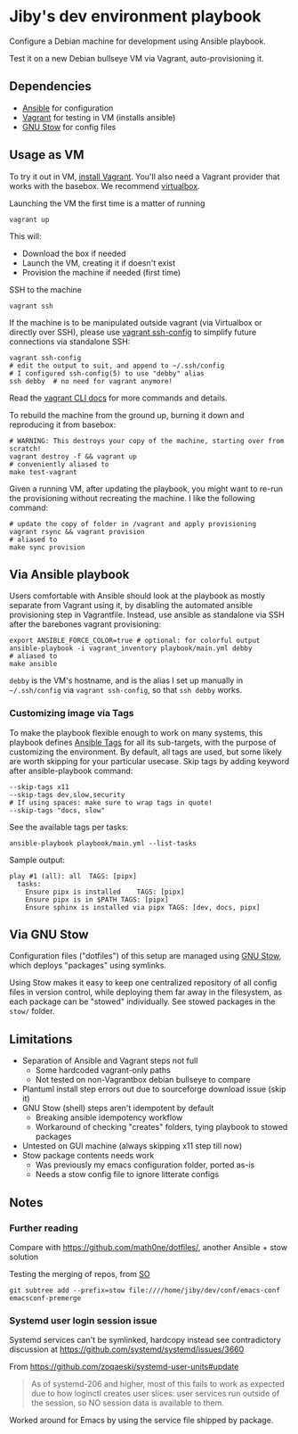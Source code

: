 # Jiby's dev environment playbook

Configure a Debian machine for development using Ansible playbook.

Test it on a new Debian bullseye VM via Vagrant, auto-provisioning it.

## Dependencies
- [Ansible](https://ansible.com) for configuration
- [Vagrant](https://vagrantup.com) for testing in VM (installs ansible)
- [GNU Stow](https://www.gnu.org/software/stow/) for config files

## Usage as VM

To try it out in VM, [install Vagrant](https://www.vagrantup.com/intro/getting-started/install.html).
You'll also need a Vagrant provider that works with the basebox. We recommend [virtualbox](https://www.vagrantup.com/docs/virtualbox/).

Launching the VM the first time is a matter of running

	vagrant up

This will:
- Download the box if needed
- Launch the VM, creating it if doesn't exist
- Provision the machine if needed (first time)

SSH to the machine

	vagrant ssh

If the machine is to be manipulated outside vagrant (via Virtualbox or
directly over SSH), please use [vagrant ssh-config](https://www.vagrantup.com/docs/cli/ssh_config.html) to
simplify future connections via standalone SSH:

	vagrant ssh-config
	# edit the output to suit, and append to ~/.ssh/config
	# I configured ssh-config(5) to use "debby" alias
	ssh debby  # no need for vagrant anymore!

Read the [vagrant CLI docs](https://www.vagrantup.com/docs/cli/) for more commands and details.

To rebuild the machine from the ground up, burning it down and
reproducing it from basebox:

	# WARNING: This destroys your copy of the machine, starting over from scratch!
	vagrant destroy -f && vagrant up
	# conveniently aliased to
	make test-vagrant

Given a running VM, after updating the playbook, you might want to
re-run the provisioning without recreating the machine. I like the
following command:

	# update the copy of folder in /vagrant and apply provisioning
	vagrant rsync && vagrant provision
	# aliased to
	make sync provision

## Via Ansible playbook

Users comfortable with Ansible should look at the playbook as mostly
separate from Vagrant using it, by disabling the automated ansible
provisioning step in Vagrantfile. Instead, use ansible as standalone
via SSH after the barebones vagrant provisioning:

	export ANSIBLE_FORCE_COLOR=true # optional: for colorful output
    ansible-playbook -i vagrant_inventory playbook/main.yml debby
	# aliased to
	make ansible

`debby` is the VM's hostname, and is the alias I set up manually in
`~/.ssh/config` via `vagrant ssh-config`, so that `ssh debby` works.

### Customizing image via Tags

To make the playbook flexible enough to work on many systems, 
this playbook defines [Ansible Tags](https://docs.ansible.com/ansible/latest/user_guide/playbooks_tags.html)
for all its sub-targets, with the purpose of customizing the environment.
By default, all tags are used, but some likely are worth skipping for
your particular usecase. Skip tags by adding keyword after
ansible-playbook command:

	--skip-tags x11
    --skip-tags dev,slow,security
	# If using spaces: make sure to wrap tags in quote!
	--skip-tags "docs, slow"

See the available tags per tasks:

	ansible-playbook playbook/main.yml --list-tasks

Sample output:

	play #1 (all): all	TAGS: [pipx]
	  tasks:
	    Ensure pipx is installed	TAGS: [pipx]
	    Ensure pipx is in $PATH	TAGS: [pipx]
	    Ensure sphinx is installed via pipx	TAGS: [dev, docs, pipx]


## Via GNU Stow

Configuration files ("dotfiles") of this setup are managed using [GNU Stow](https://www.gnu.org/software/stow/),
which deploys "packages" using symlinks. 

Using Stow makes it easy to keep one centralized repository of all
config files in version control, while deploying them far away in the
filesystem, as each package can be "stowed" individually. See stowed
packages in the `stow/` folder.

## Limitations

- Separation of Ansible and Vagrant steps not full
  - Some hardcoded vagrant-only paths
  - Not tested on non-Vagrantbox debian bullseye to compare
- Plantuml install step errors out due to sourceforge download issue (skip it)
- GNU Stow (shell) steps aren't idempotent by default
  - Breaking ansible idempotency workflow
  - Workaround of checking "creates" folders, tying playbook to stowed packages
- Untested on GUI machine (always skipping x11 step till now)
- Stow package contents needs work
  - Was previously my emacs configuration folder, ported as-is
  - Needs a stow config file to ignore litterate configs

## Notes

### Further reading
Compare with https://github.com/math0ne/dotfiles/, another Ansible + stow solution


Testing the merging of repos, from [SO](https://stackoverflow.com/a/14992078)

	git subtree add --prefix=stow file:////home/jiby/dev/conf/emacs-conf emacsconf-premerge

### Systemd user login session issue

Systemd services can't be symlinked, hardcopy instead see contradictory
discussion at https://github.com/systemd/systemd/issues/3660

From https://github.com/zoqaeski/systemd-user-units#update
> As of systemd-206 and higher, most of this fails to work as expected
> due to how loginctl creates user slices: user services run outside
> of the session, so NO session data is available to them.

Worked around for Emacs by using the service file shipped by package.
